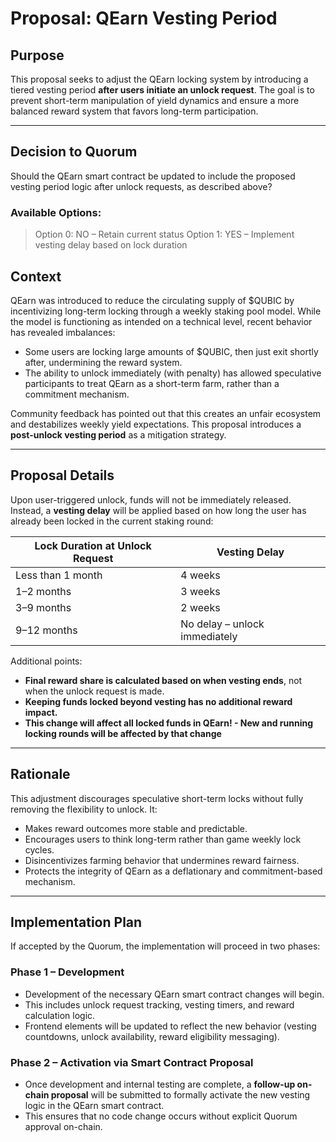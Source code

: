 # Proposal: QEarn Vesting Period   

## Purpose

This proposal seeks to adjust the QEarn locking system by introducing a tiered vesting period **after users initiate an unlock request**.
The goal is to prevent short-term manipulation of yield dynamics and ensure a more balanced reward system that favors long-term participation.

---

## Decision to Quorum
Should the QEarn smart contract be updated to include the proposed vesting period logic after unlock requests, as described above?

### Available Options:

> Option 0: NO – Retain current status
> Option 1: YES – Implement vesting delay based on lock duration  

## Context

QEarn was introduced to reduce the circulating supply of $QUBIC by incentivizing long-term locking through a weekly staking pool model. While the model is functioning as intended on a technical level, recent behavior has revealed imbalances:

- Some users are locking large amounts of $QUBIC, then just exit shortly after, undermining the reward system.
- The ability to unlock immediately (with penalty) has allowed speculative participants to treat QEarn as a short-term farm, rather than a commitment mechanism.

Community feedback has pointed out that this creates an unfair ecosystem and destabilizes weekly yield expectations. This proposal introduces a **post-unlock vesting period** as a mitigation strategy.

---

## Proposal Details

Upon user-triggered unlock, funds will not be immediately released. Instead, a **vesting delay** will be applied based on how long the user has already been locked in the current staking round:

| Lock Duration at Unlock Request | Vesting Delay |
|-------------------------------|---------------|
| Less than 1 month             | 4 weeks       |
| 1–2 months                    | 3 weeks       |
| 3–9 months                    | 2 weeks       |
| 9–12 months                   | No delay – unlock immediately |

Additional points:

- **Final reward share is calculated based on when vesting ends**, not when the unlock request is made.
- **Keeping funds locked beyond vesting has no additional reward impact.**
- **This change will affect all locked funds in QEarn! - New and running locking rounds will be affected by that change**

---

## Rationale

This adjustment discourages speculative short-term locks without fully removing the flexibility to unlock. It:

- Makes reward outcomes more stable and predictable.
- Encourages users to think long-term rather than game weekly lock cycles.
- Disincentivizes farming behavior that undermines reward fairness.
- Protects the integrity of QEarn as a deflationary and commitment-based mechanism.

---

## Implementation Plan

If accepted by the Quorum, the implementation will proceed in two phases:

### Phase 1 – Development
- Development of the necessary QEarn smart contract changes will begin.
- This includes unlock request tracking, vesting timers, and reward calculation logic.
- Frontend elements will be updated to reflect the new behavior (vesting countdowns, unlock availability, reward eligibility messaging).

### Phase 2 – Activation via Smart Contract Proposal
- Once development and internal testing are complete, a **follow-up on-chain proposal** will be submitted to formally activate the new vesting logic in the QEarn smart contract.
- This ensures that no code change occurs without explicit Quorum approval on-chain.


